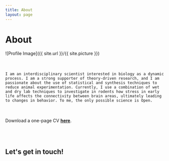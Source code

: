 ```yaml
---
title: About
layout: page
---
```

<h1>About </h1>

![Profile Image]({{ site.url }}/{{ site.picture }})

<p style="margin-top: 50px;">
    
    I am an interdisciplinary scientist interested in biology as a dynamic process. I am a strong supporter of theory-driven research, and I am passionate about the use of statistical and synthesis techniques to reduce animal experimentation. Currently, I use a combination of wet and dry lab techniques to investigate in rodents how stress in early life affects the connectivity between brain areas, ultimately leading to changes in behavior. To me, the only possible science is Open. 
    
</p>

<br><br>
Download a one-page CV [**here**](assets/Bonapersona_CV_Feb2021_onePage.pdf).

<br><br>
<h2>Let's get in touch!</h2>

